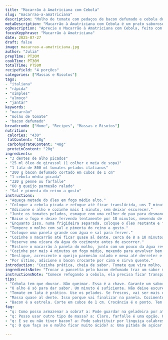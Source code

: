 ```yaml
---
title: "Macarrão à Amatriciana com Cebola"
slug: "macarrao-a-amatriciana"
description: "Molho de tomate com pedaços de bacon defumado e cebola dourada. Massa tipo penne cozida al dente e finalizada na panela com queijo parmesão. Uma variação que troca a pancetta por bacon e acrescenta cebola para dar mais sabor e textura. Receita simples, sem ovos nem glúten. Cozimento total em cerca de 50 minutos. Serve quatro pessoas. Intensidade média de tempero, acessível para o dia a dia. Água do macarrão usada para ajustar a cremosidade do molho. Queijo parmesão substitui o pecorino romano, mais comum no Brasil."
metaDescription: "Macarrão à Amatriciana com Cebola é um prato saboroso com bacon, cebola e molho de tomate. Prato simples, ideal para o dia a dia."
ogDescription: "Aprecie o Macarrão à Amatriciana com Cebola, feito com bacon crocante e molho de tomate. Uma receita que encanta a todos."
focusKeyphrase: "Macarrão à Amatriciana"
date: 2025-07-27
draft: false
image: macarrao-a-amatriciana.jpg
author: "Julia"
prepTime: PT20M
cookTime: PT30M
totalTime: PT50M
recipeYield: "4 porções"
categories: ["Massas e Risotos"]
tags:
- "italiana"
- "rápida"
- "simples"
- "almoço"
- "jantar"
keywords:
- "macarrão"
- "molho de tomate"
- "bacon defumado"
breadcrumb: ["Home", "Recipes", "Massas e Risotos"]
nutrition: 
 calories: "430"
 fatContent: "18g"
 carbohydrateContent: "48g"
 proteinContent: "20g"
ingredients:
- "3 dentes de alho picados"
- "25 ml óleo de girassol (1 colher e meia de sopa)"
- "1 lata de 800 ml tomates pelados italianos"
- "200 g bacon defumado cortado em cubos de 1 cm"
- "1 cebola média picada"
- "320 g penne ou farfalle"
- "60 g queijo parmesão ralado"
- "Sal e pimenta do reino a gosto"
instructions:
- "Aqueça metade do óleo em fogo médio alto."
- "Coloque a cebola picada e refogue até ficar translúcida, uns 7 minutos. Mexa sempre para não queimar."
- "Adicione o alho e cozinhe mais 1 minuto, sem deixar escurecer."
- "Junte os tomates pelados, esmague com uma colher de pau para desmanchar pedaços maiores."
- "Baixe o fogo e deixe fervendo lentamente por 18 minutos, mexendo de vez em quando."
- "Enquanto isso, numa frigideira separada, coloque o óleo restante e frite o bacon em fogo médio até ficar crocante, uns 6 minutos. Tire o excesso de gordura com papel absorvente."
- "Tempere o molho com sal e pimenta do reino a gosto."
- "Coloque uma panela grande com água e sal para ferver."
- "Cozinhe o macarrão até ficar quase al dente, cerca de 8 a 10 minutos dependendo da massa."
- "Reserve uma xícara da água do cozimento antes de escorrer."
- "Misture o macarrão à panela do molho, junto com um pouco da água reservada para ajudar a incorporar e evitar que fique seco."
- "Cozinhe por mais 4 minutos em fogo médio, mexendo para envolver bem."
- "Desligue, acrescente o queijo parmesão ralado e mexa até derreter e incorporar no molho."
- "Por último, adicione o bacon crocante por cima e sirva quente."
introduction: "Cozinha prática, cheia de sabor. Tomate que vira molho, bacon que vira crocante. Textura com cebola caramelizada. Massa italiana, aqui no Brasil, penne ou farfalle que a gente acha fácil. Nada de fantasia, mais perto do dia a dia. Queijo parmesão, mais comum, substituindo o tradicional pecorino romano, que é mais caro e difícil de achar. Usar óleo de girassol pra mudar um pouco da clássica manteiga ou azeite. Tempo contando. Nada de enrolação, o prato tem pressa. Setenta e oito minutos no fogão, divididos entre molho, bacon e massa. A mistura que deixa tudo com gosto intenso, mas sem pesar. Cerveja gelada ou vinho branco? A escolha é sua. Refeição completa, sem nozes, sem glúten e sem ovos, acessível para quem fica atento à dieta. Todo mundo com fome, ninguém reclama. Amatriciana, com sotaque brasileiro."
ingredientsNote: "Trocar a pancetta pelo bacon defumado traz um sabor mais marcante, mais 'PG' como a gente fala na cozinha. A cebola entra para dar doçura, equilibrando o ácido do tomate. Tomates pelados italianos em lata são ideais; frescos funcionam, mas precisam de mais tempo para cozinhar. O óleo de girassol é neutro e ajuda a não carregar o prato em manteiga ou azeite, que pode amargar se usado demais. Queijo parmesão é fácil de encontrar, o pecorino romano aqui é substituído para facilitar o custo-benefício. O cuidado com o tempo do cozimento da massa é fundamental para não passar do ponto. Sal e pimenta, a gosto, só para não matar o sabor natural. Água do cozimento mantém a consistência do molho, vai na medida certa para não ficar aguado nem seco. Simples, direto, prático e com ingredientes que se acham em qualquer supermercado."
instructionsNote: "Comece refogando a cebola, ela precisa ficar transparente, nunca queimada, isso garante um fundo doce e delicado. Depois o alho entra, sem deixar escurecer para não amargar. A seguir, a lata de tomate é esmagada diretamente na panela, com uma colher de pau ou budilho, até virar um molho consistente. Cozinhar sem pressa, mexendo de vez em quando. Paralelamente, o bacon é frito até ficar crocante, cuidado para não queimar e virar amargo. Separe um pouco da gordura, mas tire o excesso para não engordurar o prato. Macarrão vai para água fervente e salgada, timing importante para ficar quase al dente porque finaliza na panela com o molho. Água do cozimento é reservada para dar cremosidade. Misturar tudo, cozinhar junto por uns minutos para incorporar sabor. Finalizar com queijo ralado dentro da panela quente para derreter uniformemente. Bacon crocante é jogado por cima. Servir quente, sem demora."
tips:
- "Cebola tem que dourar. Não queimar. Essa é a chave. Garante um sabor doce que contrabalança o ácido do tomate. Nunca deixe ela muito tempo no fogo. Refogue devagar. Assim não amarga."
- "O alho é só para dar sabor. Um minuto é suficiente. Não deixe escurecer. Cuidado. Não queimar. Ajuda a manter o frescor. Pode até usar alho poró se preferir."
- "Tomate em lata é prático. Use os pelados. Se frescos, vai ser mais demorado. Precisa descascar e cozinhar mais. Mas, tomates pelados já vem prontos para a receita. Favorecem o molho mais rápido."
- "Massa quase al dente. Isso porque vai finalizar na panela. Cozimento depois é o que vai dar textura. Tempo é vital. Água do cozimento é fundamental. Reserva uma xícara antes de escorrer."
- "Bacon é a estrela. Corte em cubos de 1 cm. Crocância é o ponto. Tem que escorrer a gordura. Use papel toalha. Assim fica menos gorduroso. Cuidado para não deixar amargo."
faq:
- "q: Como posso armazenar a sobra? a: Pode guardar na geladeira por até três dias. Também pode congelar por até um mês. Mas, ao descongelar, o molho pode separar."
- "q: Posso usar outro tipo de massa? a: Claro, farfalle é uma opção. Ou até espaguete. O importante é o tempo de cozimento. Fique atento ao ponto desejado."
- "q: E se eu não tiver bacon? a: Pode substituir por linguiça calabresa ou peito de peru defumado. O sabor muda. Mas, ainda assim fica bom. Substituições são válidas."
- "q: O que faço se o molho ficar muito ácido? a: Uma pitada de açúcar pode equilibrar. Outra técnica é adicionar creme de leite. Apenas um pouco, para não perder a essência do prato."

---
```

